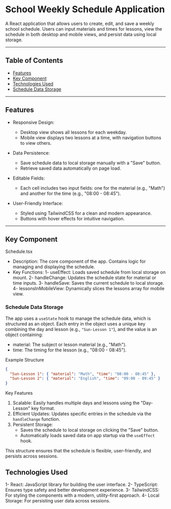 # School Weekly Schedule Application

A React application that allows users to create, edit, and save a weekly school schedule. Users can input materials and times for lessons, view the schedule in both desktop and mobile views, and persist data using local storage.

---

## Table of Contents

- [Features](#features)
- [Key Component](#key-component)
- [Technologies Used](#technologies-used)
- [Schedule Data Storage](#schedule-data-storage)

---

## Features

- Responsive Design:

  - Desktop view shows all lessons for each weekday.
  - Mobile view displays two lessons at a time, with navigation buttons to view others.

- Data Persistence:

  - Save schedule data to local storage manually with a "Save" button.
  - Retrieve saved data automatically on page load.

- Editable Fields:

  - Each cell includes two input fields: one for the material (e.g., "Math") and another for the time (e.g., "08:00 - 08:45").

- User-Friendly Interface:
  - Styled using TailwindCSS for a clean and modern appearance.
  - Buttons with hover effects for intuitive navigation.

---

## Key Component

Schedule.tsx

- Description: The core component of the app. Contains logic for managing and displaying the schedule.
- Key Functions:
  1- useEffect: Loads saved schedule from local storage on mount.
  2- handleChange: Updates the schedule state for material or time inputs.
  3- handleSave: Saves the current schedule to local storage.
  4- lessonsInMobileView: Dynamically slices the lessons array for mobile view.

### Schedule Data Storage

The app uses a `useState` hook to manage the schedule data, which is structured as an object. Each entry in the object uses a unique key combining the day and lesson (e.g., `"Sun-Lesson 1"`), and the value is an object containing:

- material: The subject or lesson material (e.g., "Math").
- time: The timing for the lesson (e.g., "08:00 - 08:45").

Example Structure

```json
{
  "Sun-Lesson 1": { "material": "Math", "time": "08:00 - 08:45" },
  "Sun-Lesson 2": { "material": "English", "time": "09:00 - 09:45" }
}
```

Key Features

1. Scalable: Easily handles multiple days and lessons using the "Day-Lesson" key format.
2. Efficient Updates: Updates specific entries in the schedule via the `handleChange` function.
3. Persistent Storage:
   - Saves the schedule to local storage on clicking the "Save" button.
   - Automatically loads saved data on app startup via the `useEffect` hook.

This structure ensures that the schedule is flexible, user-friendly, and persists across sessions.

## Technologies Used

1- React: JavaScript library for building the user interface.
2- TypeScript: Ensures type safety and better development experience.
3- TailwindCSS: For styling the components with a modern, utility-first approach.
4- Local Storage: For persisting user data across sessions.
